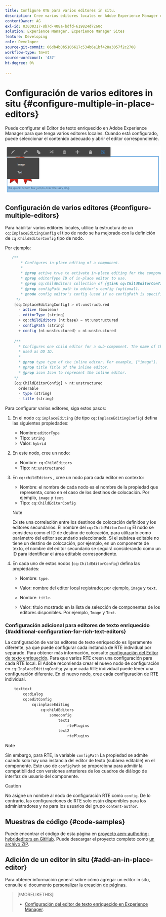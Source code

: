 ```yaml
---
title: Configure RTE para varios editores in situ.
description: Cree varios editores locales en Adobe Experience Manager configurando el Editor de texto enriquecido.
contentOwner: AG
exl-id: 03030317-8b7d-408a-bdfd-619824d7260c
solution: Experience Manager, Experience Manager Sites
feature: Developing
role: Developer
source-git-commit: 66db4b0b5106617c534b6e1bf428a3057f2c2708
workflow-type: tm+mt
source-wordcount: '437'
ht-degree: 0%

---
```


# Configuración de varios editores in situ {#configure-multiple-in-place-editors}

Puede configurar el Editor de texto enriquecido en Adobe Experience Manager para que tenga varios editores locales. Cuando está configurado, puede seleccionar el contenido adecuado y abrir el editor correspondiente.

![Un editor in situ específico](assets/rte-inplace-editor.png)

## Configuración de varios editores {#configure-multiple-editors}

Para habilitar varios editores locales, utilice la estructura de un `cq:InplaceEditingConfig` el tipo de nodo se ha mejorado con la definición de `cq:ChildEditorConfig` tipo de nodo.

Por ejemplo:

```js
   /**
       * Configures in-place editing of a component.
       *
       * @prop active true to activate in-place editing for the component.
       * @prop editorType ID of in-place editor to use.
       * @prop cq:childEditors collection of {@link cq:ChildEditorConfig} nodes.
       * @prop configPath path to editor's config (optional).
       * @node config editor's config (used if no configPath is specified; optional).
     */
    [cq:InplaceEditingConfig] > nt:unstructured
      - active (boolean)
      - editorType (string)
      + cq:childEditors (nt:base) = nt:unstructured
      - configPath (string)
      + config (nt:unstructured) = nt:unstructured

    /**
      * Configures one child editor for a sub-component. The name of the this node is
      * used as DD ID.
      *
      * @prop type type of the inline editor. For example, ["image"].
      * @prop title Title of the inline editor.
      * @prop icon Icon to represent the inline editor.
    */
    [cq:ChildEditorConfig] > nt:unstructured
      orderable
      - type (string)
      - title (string)
```

Para configurar varios editores, siga estos pasos:

1. En el nodo `cq:inplaceEditing` (de tipo `cq:InplaceEditingConfig`) defina las siguientes propiedades:

   * Nombre:`editorType`
   * Tipo: `String`
   * Valor: `hybrid`

1. En este nodo, cree un nodo:

   * Nombre: `cq:ChildEditors`
   * Tipo: `nt:unstructured`

1. En `cq:childEditors` , cree un nodo para cada editor en contexto:

   * Nombre: el nombre de cada nodo es el nombre de la propiedad que representa, como en el caso de los destinos de colocación. Por ejemplo, `image` y `text`.
   * Tipo: `cq:ChildEditorConfig`

   >[!NOTE]
   >
   >Existe una correlación entre los destinos de colocación definidos y los editores secundarios. El nombre del `cq:ChildEditorConfig` El nodo se considera como el ID de destino de colocación, para utilizarlo como parámetro del editor secundario seleccionado. Si el subárea editable no tiene un destino de colocación, por ejemplo, en un componente de texto, el nombre del editor secundario se seguirá considerando como un ID para identificar el área editable correspondiente.

1. En cada uno de estos nodos (`cq:ChildEditorConfig`) defina las propiedades:

   * Nombre: `type`.
   * Valor: nombre del editor local registrado; por ejemplo, `image` y `text`.

   * Nombre: `title`.
   * Valor: título mostrado en la lista de selección de componentes de los editores disponibles. Por ejemplo, `Image` y `Text`.

### Configuración adicional para editores de texto enriquecido {#additional-configuration-for-rich-text-editors}

La configuración de varios editores de texto enriquecido es ligeramente diferente, ya que puede configurar cada instancia de RTE individual por separado. Para obtener más información, consulte [configuración del Editor de texto enriquecido](/help/sites-administering/rich-text-editor.md). Para que varios RTE creen una configuración para cada RTE local. El Adobe recomienda crear el nuevo nodo de configuración en `cq:InplaceEditingConfig` ya que cada RTE individual puede tener una configuración diferente. En el nuevo nodo, cree cada configuración de RTE individual.

```xml
    texttext
        cq:dialog
        cq:editConfig
            cq:inplaceEditing
                cq:childEditors
                    someconfig
                        text1
                            rtePlugins
                        text2
                            rtePlugins
```

>[!NOTE]
>
>Sin embargo, para RTE, la variable `configPath` La propiedad se admite cuando solo hay una instancia del editor de texto (subárea editable) en el componente. Este uso de `configPath` se proporciona para admitir la compatibilidad con versiones anteriores de los cuadros de diálogo de interfaz de usuario del componente.

>[!CAUTION]
>
>No asigne un nombre al nodo de configuración RTE como `config`. De lo contrario, las configuraciones de RTE solo están disponibles para los administradores y no para los usuarios del grupo `content-author`.

## Muestras de código {#code-samples}

Puede encontrar el código de esta página en [proyecto aem-authoring-hybrideditors en GitHub](https://github.com/Adobe-Marketing-Cloud/aem-authoring-hybrideditors). Puede descargar el proyecto completo como [un archivo ZIP](https://github.com/Adobe-Marketing-Cloud/aem-authoring-hybrideditors/archive/master.zip).

## Adición de un editor in situ {#add-an-in-place-editor}

Para obtener información general sobre cómo agregar un editor in situ, consulte el documento [personalizar la creación de páginas](/help/sites-developing/customizing-page-authoring-touch.md#add-new-in-place-editor).

>[!MORELIKETHIS]
>
>* [Configuración del editor de texto enriquecido en Experience Manager](/help/sites-administering/rich-text-editor.md).
